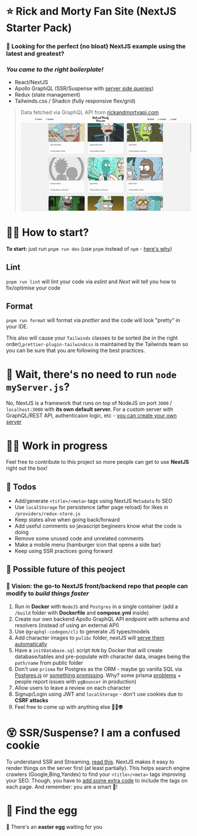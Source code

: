  # ⭐️ Rick and Morty Fan Site (NextJS Starter Pack)
 ### 🔎 Looking for the perfect (no bloat) NextJS example using the latest and greatest?
 ### ***You came to the right boilerplate!***
 - React/NextJS
 - Apollo GraphQL (SSR/Suspense with [server side queries](https://www.npmjs.com/package/@apollo/experimental-nextjs-app-support))
 - Redux (state management)
 - Tailwinds.css / Shadcn (fully responsive flex/grid)

 >Data fetched via GraphQL API from [rickandmortyapi.com](https://rickandmortyapi.com)
![](https://github.com/sofasurfa/rick-morty-fan-nextjs/blob/main/live-example.gif)

# 🤷‍♂️ How to start?
**To start:** just run `pnpm run dev` (use `pnpm` instead of `npm` - [here's why](https://refine.dev/blog/pnpm-vs-npm-and-yarn/#why-not-npm-or-yarn))
## Lint
`pnpm run lint` will lint your code via *eslint* and *Next* will tell you how to fix/optimise your code
## Format
`pnpm run format` will format via *prettier* and the code will look "pretty" in your IDE.

This also will cause your `Tailwinds` classes to be sorted (be in the right order),`prettier-plugin-tailwindcss` is maintained by the Tailwinds team so you can be sure that you are following the best practices.


# 🤨 Wait, there's no need to run `node myServer.js`?
No, NextJS is a framework that runs on top of NodeJS on port `3000` / `localhost:3000` with **its own default server.** For a custom server with GraphQL/REST API, authenticaion logic, etc - [you can create your own server](https://nextjs.org/docs/pages/building-your-application/configuring/custom-server)

# 👷‍♂️ Work in progress
Feel free to contribute to this project so more people can get to use **NextJS** right out the box!

## 📌 Todos
- Add/generate `<title>/<meta>` tags using NextJS `Metadata` fo SEO 
- Use `localStorage` for persistence (after page reload) for likes in `/providers/redux-store.js`
- Keep states alive when going back/forward
- Add useful comments so javascript begineers know what the code is doing
- Remove some unused code and unrelated comments
- Make a mobile menu (hamburger icon that opens a side bar)
- Keep using SSR practices going forward

## 💪 Possible future of this peoject
### 🚀 Vision: the go-to NextJS front/backend repo that people can modify to ***build things faster***
1) Run in **Docker** with `NodeJS` and `Postgres` in a single container (add a `/build` folder with **Dockerfile** and **compose.yml** inside)
2) Create our own backend Apollo GraphQL API endpoint with schema and resolvers (instead of using an external API)
3) Use `@graphql-codegen/cli` to generate JS types/models
4) Add character images to `pulibc` folder, nextJS will [serve them automatically](https://nextjs.org/docs/pages/building-your-application/optimizing/static-assets)
5) Have a `initDatabase.sql` script `RUN` by Docker that will create database/tables and pre-populate with character data, images being the `path/name` from public folder
6) Don't use `prisma` for Postgres as the ORM - maybe go vanilla SQL via [Postgres.js](https://github.com/porsager/postgres) or [something promissing](https://github.com/alfateam/orange-orm). Why? some prisma [problems](https://github.com/keinsell/is-prisma-production-ready) + people report issues with `pgBouncer` in production)
7) Allow users to leave a review on each character
8) Signup/Login using JWT and `localStorage` - don't use cookies due to **CSRF attacks**
9) Feel free to come up with anything else 🤯💥👽

# 😵 SSR/Suspense? I am a confused cookie
To understand SSR and Streaming, [read this](https://nextjs.org/docs/app/building-your-application/routing/loading-ui-and-streaming#streaming-with-suspense). NextJS makes it easy to render things on the server first (at least partially). This helps search engine crawlers (Google,Bing,Yandex) to find your `<title>/<meta>` tags improving your SEO. Though, you have to [add some extra code](https://nextjs.org/docs/app/building-your-application/optimizing/metadata) to include the tags on each page. And remember: you are a smart 🍪!

# 🥚 Find the egg
🎉 There's an **easter egg** waiting for you  


